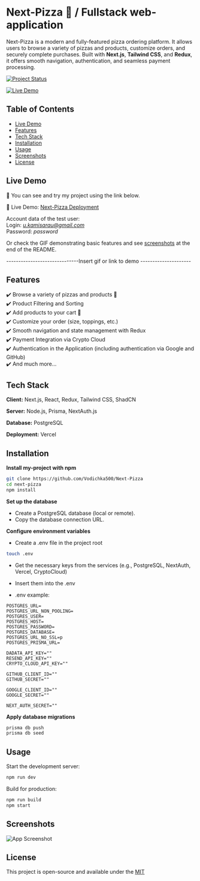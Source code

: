 
# Next-Pizza 🍕 / Fullstack web-application

Next-Pizza is a modern and fully-featured pizza ordering platform. It allows users to browse a variety of pizzas and products, customize orders, and securely complete purchases. Built with **Next.js**, **Tailwind CSS**, and **Redux**, it offers smooth navigation, authentication, and seamless payment processing.

[![Project Status](https://img.shields.io/badge/status-completed-brightgreen.svg)](https://github.com/yourusername/next-pizza)

[![Live Demo](https://img.shields.io/badge/Live-Demo-blue)](https://your-deployed-app-link.com)




## Table of Contents
* [Live Demo](#live-demo)
* [Features](#features)
* [Tech Stack](#tech-stack)
* [Installation](#installation)
* [Usage](#usage)
* [Screenshots](#screenshots)
* [License](#license)
## Live Demo

🚀 You can see and try my project using the link below.

🔗 Live Demo: [Next-Pizza Deployment](https://next-pizza-taupe-ten.vercel.app)

Account data of the test user:  
Login: *u.kamisarau@gmail.com*  
Password: *password*

Or check the GIF demonstrating basic features and see [screenshots](#screenshots) at the end of the README.


------------------------------Insert gif or link to demo ---------------------


## Features

✔️ Browse a variety of pizzas and products 🍕  
✔️ Product Filtering and Sorting   
✔️ Add products to your cart 🛒  
✔️ Customize your order (size, toppings, etc.)  
✔️ Smooth navigation and state management with Redux  
✔️ Payment Integration via Crypto Cloud  
✔️ Authentication in the Application (including authentication via Google and GitHub)  
✔️ And much more...
## Tech Stack


**Client:** Next.js, React, Redux, Tailwind CSS, ShadCN

**Server:** Node.js, Prisma, NextAuth.js

**Database:** PostgreSQL

**Deployment:** Vercel



## Installation

**Install my-project with npm**

```bash
git clone https://github.com/Vodichka500/Next-Pizza
cd next-pizza
npm install
```

**Set up the database**
* Create a PostgreSQL database (local or remote).
* Copy the database connection URL.

**Configure environment variables**
* Create a .env file in the project root
```bash
touch .env
```
* Get the necessary keys from the services (e.g., PostgreSQL, NextAuth, Vercel, CryptoCloud)
* Insert them into the .env

* .env example:
```
POSTGRES_URL=
POSTGRES_URL_NON_POOLING=
POSTGRES_USER=
POSTGRES_HOST=
POSTGRES_PASSWORD=
POSTGRES_DATABASE=
POSTGRES_URL_NO_SSL=p
POSTGRES_PRISMA_URL=

DADATA_API_KEY=""
RESEND_API_KEY=""
CRYPTO_CLOUD_API_KEY=""

GITHUB_CLIENT_ID=""
GITHUB_SECRET=""

GOOGLE_CLIENT_ID=""
GOOGLE_SECRET=""

NEXT_AUTH_SECRET=""
```

**Apply database migrations**
```bash
prisma db push
prisma db seed
```

## Usage

Start the development server:
```bash
npm run dev
```
Build for production:
```bash
npm run build
npm start
```
## Screenshots

![App Screenshot](https://via.placeholder.com/468x300?text=App+Screenshot+Here)


## License
This project is open-source and available under the
[MIT](https://choosealicense.com/licenses/mit/)

